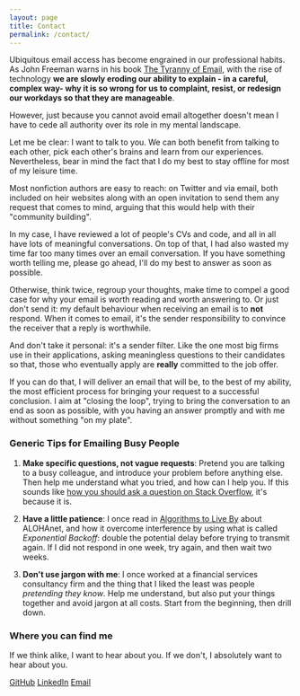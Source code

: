 ```yaml
---
layout: page
title: Contact
permalink: /contact/
---
```


Ubiquitous email access has become engrained in our professional habits. As John Freeman warns in his book [The Tyranny of Email](https://amazon.com), with the rise of technology **we are slowly eroding our ability to explain - in a careful, complex way- why it is so wrong for us to complaint, resist, or redesign our workdays so that they are manageable**.

However, just because you cannot avoid email altogether doesn't mean I have to cede all authority over its role in my mental landscape.

Let me be clear: I want to talk to you. We can both benefit from talking to each other, pick each other's brains and learn from our experiences. Nevertheless, bear in mind the fact that I do my best to stay offline for most of my leisure time.

Most nonfiction authors are easy to reach: on Twitter and via email, both included on heir websites along with an open invitation to send them any request that comes to mind, arguing that this would help with their "community building".

In my case, I have reviewed a lot of people's CVs and code, and all in all have lots of meaningful conversations. On top of that, I had also wasted my time far too many times over an email conversation. If you have something worth telling me, please go ahead, I'll do my best to answer as soon as possible.

Otherwise, think twice, regroup your thoughts, make time to compel a good case for why your email is worth reading and worth answering to. Or just don't send it: my default behaviour when receiving an email is to __not__ respond. When it comes to email, it's the sender responsibility to convince the receiver that  a reply is worthwhile.

And don't take it personal: it's a sender filter. Like the one most big firms use in their applications, asking meaningless questions to their candidates so that, those who eventually apply are **really** committed to the job offer.

If you can do that, I will deliver an email that will be, to the best of my ability, the most efficient process for bringing your request to a successful conclusion. I aim at "closing the loop", trying to bring the conversation to an end as soon as possible, with you having an answer promptly and with me without something "on my plate".

### Generic Tips for Emailing Busy People

1. __Make specific questions, not vague requests__: Pretend you are talking to a busy colleague, and introduce your problem before anything else. Then help me understand what you tried, and how can I help you. If this sounds like [how you should ask a question on Stack Overflow](https://stackoverflow.com/help/how-to-ask), it's because it is.

2. __Have a little patience__: I once read in [Algorithms to Live By](https://www.amazon.com/Algorithms-Live-Computer-Science-Decisions/dp/1627790365) about ALOHAnet, and how it overcome interference by using what is called _Exponential Backoff_: double the potential delay before trying to transmit again. If I did not respond in one week, try again, and then wait two weeks.

3. __Don't use jargon with me__: I once worked at a financial services consultancy firm and the thing that I liked the least was people _pretending they know_. Help me understand, but also put your things together and avoid jargon at all costs. Start from the beginning, then drill down.

### Where you can find me
If we think alike, I want to hear about you. If we don't, I absolutely want to hear about you.

[GitHub](https://github.com/ohduran)  [LinkedIn](https://www.linkedin.com/in/alvaroduranbarata/)  [Email](alvaro.duranb@gmail.com)
